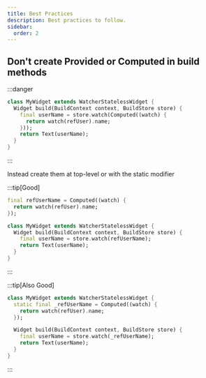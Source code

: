 ```yaml
---
title: Best Practices
description: Best practices to follow.
sidebar:
  order: 2
---
```


## Don't create Provided or Computed in build methods

:::danger
```dart
class MyWidget extends WatcherStatelessWidget {
  Widget build(BuildContext context, BuildStore store) {
    final userName = store.watch(Computed((watch) {
      return watch(refUser).name;
    }));
    return Text(userName);
  }
}
```
:::

Instead create them at top-level or with the static modifier

:::tip[Good]
```dart
final refUserName = Computed((watch) {
  return watch(refUser).name;
});

class MyWidget extends WatcherStatelessWidget {
  Widget build(BuildContext context, BuildStore store) {
    final userName = store.watch(refUserName);
    return Text(userName);
  }
}
```
:::


:::tip[Also Good]
```dart
class MyWidget extends WatcherStatelessWidget {
  static final _refUserName = Computed((watch) {
    return watch(refUser).name;
  });

  Widget build(BuildContext context, BuildStore store) {
    final userName = store.watch(_refUserName);
    return Text(userName);
  }
}
```
:::

